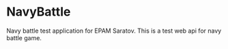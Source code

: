 # NavyBattle
Navy battle test application for EPAM Saratov.
This is a test web api for navy battle game.
